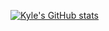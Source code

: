 [![Kyle's GitHub stats](https://github-readme-stats.vercel.app/api?username=kylecrob&count_private=true&show_icons=true)](https://github.com/anuraghazra/github-readme-stats)
